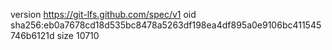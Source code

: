 version https://git-lfs.github.com/spec/v1
oid sha256:eb0a7678cd18d535bc8478a5263df198ea4df895a0e9106bc411545746b6121d
size 10710
